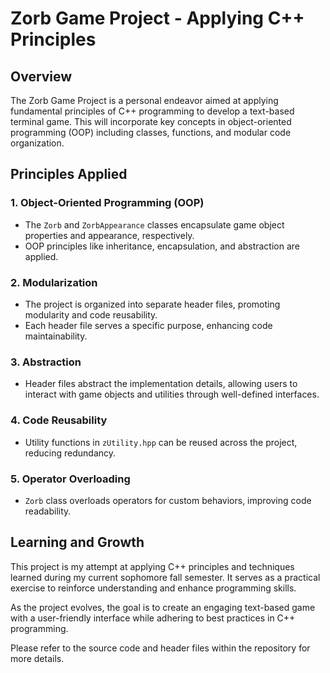 
# Zorb Game Project - Applying C++ Principles

## Overview
The Zorb Game Project is a personal endeavor aimed at applying fundamental principles of C++ programming to develop a text-based terminal game. This will incorporate key concepts in object-oriented programming (OOP) including classes, functions, and modular code organization.

## Principles Applied
### 1. Object-Oriented Programming (OOP)
- The `Zorb` and `ZorbAppearance` classes encapsulate game object properties and appearance, respectively.
- OOP principles like inheritance, encapsulation, and abstraction are applied.

### 2. Modularization
- The project is organized into separate header files, promoting modularity and code reusability.
- Each header file serves a specific purpose, enhancing code maintainability.

### 3. Abstraction
- Header files abstract the implementation details, allowing users to interact with game objects and utilities through well-defined interfaces.

### 4. Code Reusability
- Utility functions in `zUtility.hpp` can be reused across the project, reducing redundancy.

### 5. Operator Overloading
- `Zorb` class overloads operators for custom behaviors, improving code readability.

## Learning and Growth
This project is my attempt at applying C++ principles and techniques learned during my current sophomore fall semester. It serves as a practical exercise to reinforce understanding and enhance programming skills.

As the project evolves, the goal is to create an engaging text-based game with a user-friendly interface while adhering to best practices in C++ programming.

Please refer to the source code and header files within the repository for more details.
